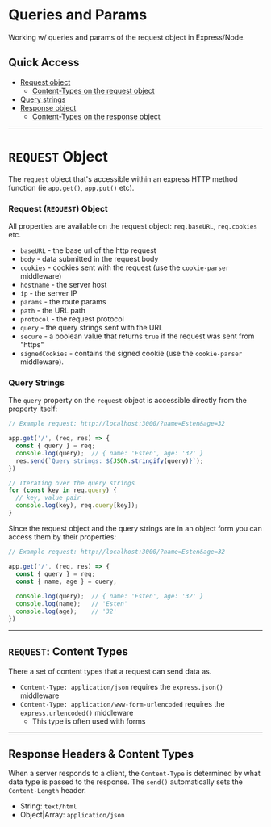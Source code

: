 # Queries and Params
Working w/ queries and params of the request object in Express/Node.


## Quick Access
- [Request object](#request-request-object)
  - [Content-Types on the request object](#content-types-on-the-request-object)
- [Query strings](#query-strings)
- [Response object](#response-headers--content-types)
  - [Content-Types on the response object](#response-headers)


--------

# ```REQUEST``` Object
The ```request``` object that's accessible within an express HTTP method function (ie ```app.get()```, ```app.put()``` etc).

### Request (```REQUEST```) Object 
All properties are available on the request object: ```req.baseURL```, ```req.cookies``` etc.

- ```baseURL``` - the base url of the http request
- ```body``` - data submitted in the request body
- ```cookies``` - cookies sent with the request (use the ```cookie-parser``` middleware)
- ```hostname``` - the server host
- ```ip``` - the server IP
- ```params``` - the route params
- ```path``` - the URL path
- ```protocol``` - the request protocol
- ```query``` - the query strings sent with the URL
- ```secure``` - a boolean value that returns ```true``` if the request was sent from "https"
- ```signedCookies``` - contains the signed cookie (use the ```cookie-parser``` middleware).


### Query Strings
The ```query``` property on the ```request``` object is accessible directly from the property itself:
```javascript
// Example request: http://localhost:3000/?name=Esten&age=32

app.get('/', (req, res) => {
  const { query } = req;
  console.log(query);  // { name: 'Esten', age: '32' }
  res.send(`Query strings: ${JSON.stringify(query)}`);
})

// Iterating over the query strings
for (const key in req.query) {
  // key, value pair
  console.log(key), req.query[key]);
}

```
Since the request object and the query strings are in an object form you can access them by their properties:
```javascript
// Example request: http://localhost:3000/?name=Esten&age=32

app.get('/', (req, res) => {
  const { query } = req;
  const { name, age } = query;
  
  console.log(query);  // { name: 'Esten', age: '32' }
  console.log(name);   // 'Esten'
  console.log(age);    // '32'
})

```

---------------

## ```REQUEST```: Content Types
There a set of content types that a request can send data as.
- ```Content-Type: application/json``` requires the ```express.json()``` middleware
- ```Content-Type: application/www-form-urlencoded``` requires the ```express.urlencoded()``` middleware
  - This type is often used with forms

---------

## Response Headers & Content Types
When a server responds to a client, the ```Content-Type``` is determined by what data type is passed to the response. The ```send()``` automatically sets the ```Content-Length``` header.
- String: ```text/html``` 
- Object|Array: ```application/json```
